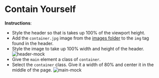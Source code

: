 # Contain Yourself

**Instructions**:

- Style the header so that is takes up 100% of the viewport height.
- Add the `container.jpg` image from the [images folder](./images/) to the `img` tag found in the header.
- Style the image to take up 100% width and height of the header.
  ![header-mock](/images/header.png)
- Give the `main` element a class of `container`.
- Select the `container` class. Give it a width of 80% and center it in the middle of the page.
  ![main-mock](/images/main.png)
